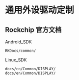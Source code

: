 # 通用外设驱动定制



## Rockchip 官方文档

Android_SDK

```
RKDocs/common/

```

Linux_SDK

```
docs/cn/Common/DISPLAY/
docs/en/Common/DISPLAY/
```

